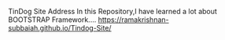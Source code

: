 TinDog Site Address
In this Repository,I have learned a lot about BOOTSTRAP Framework....
 https://ramakrishnan-subbaiah.github.io/Tindog-Site/
